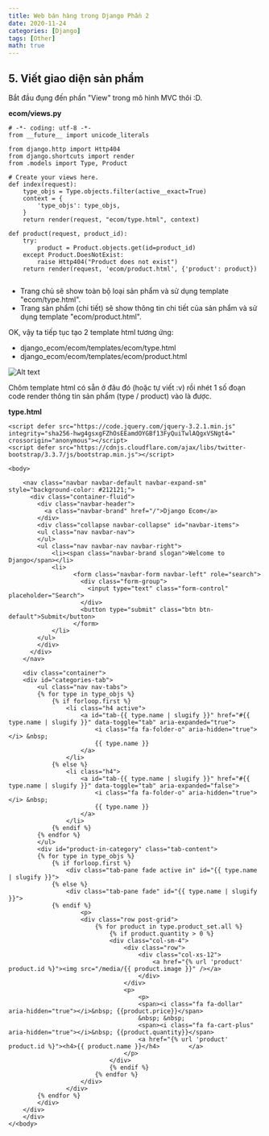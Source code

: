 ```yaml
---
title: Web bán hàng trong Django Phần 2
date: 2020-11-24
categories: [Django]
tags: [Other]
math: true
---
```


## 5. Viết giao diện sản phẩm
Bắt đầu đụng đến phần "View" trong mô hình MVC thôi :D.

**ecom/views.py**
```
# -*- coding: utf-8 -*-
from __future__ import unicode_literals

from django.http import Http404
from django.shortcuts import render
from .models import Type, Product

# Create your views here.
def index(request):
    type_objs = Type.objects.filter(active__exact=True)
    context = {
        'type_objs': type_objs,
    }
    return render(request, "ecom/type.html", context)
    
def product(request, product_id):
    try:
        product = Product.objects.get(id=product_id)
    except Product.DoesNotExist:
        raise Http404("Product does not exist")
    return render(request, 'ecom/product.html', {'product': product})
    
```

* Trang chủ sẽ show toàn bộ loại sản phẩm và sử dụng template "ecom/type.html".
* Trang sản phẩm (chi tiết) sẽ show thông tin chi tiết của sản phẩm và sử dụng template "ecom/product.html".

OK, vậy ta tiếp tục tạo 2 template html tương ứng:

* django_ecom/ecom/templates/ecom/type.html
* django_ecom/ecom/templates/ecom/product.html

![Alt text](https://vyqyty.github.io/assets/img/uploads/2020/09/django_ecom_3_templates.png)

Chôm template html có sẵn ở đâu đó (hoặc tự viết :v) rồi nhét 1 số đoạn code render thông tin sản phẩm (type / product) vào là được.

**type.html**

<!DOCTYPE html>
<html lang="vi">
    <head>
        <meta charset="UTF-8">
        <title>Ecom</title>
        <meta name="viewport" content="width=device-width, initial-scale=1">
        <link href="https://maxcdn.bootstrapcdn.com/bootstrap/3.3.7/css/bootstrap.min.css" rel="stylesheet" integrity="sha384-BVYiiSIFeK1dGmJRAkycuHAHRg32OmUcww7on3RYdg4Va+PmSTsz/K68vbdEjh4u" crossorigin="anonymous">
        <link href="https://maxcdn.bootstrapcdn.com/font-awesome/4.7.0/css/font-awesome.min.css" rel="stylesheet" integrity="sha384-wvfXpqpZZVQGK6TAh5PVlGOfQNHSoD2xbE+QkPxCAFlNEevoEH3Sl0sibVcOQVnN" crossorigin="anonymous">
        <link href="https://maxcdn.bootstrapcdn.com/bootswatch/3.3.7/cosmo/bootstrap.min.css" rel="stylesheet" integrity="sha384-h21C2fcDk/eFsW9sC9h0dhokq5pDinLNklTKoxIZRUn3+hvmgQSffLLQ4G4l2eEr" crossorigin="anonymous">
    </head>
    
    <script defer src="https://code.jquery.com/jquery-3.2.1.min.js" integrity="sha256-hwg4gsxgFZhOsEEamdOYGBf13FyQuiTwlAQgxVSNgt4=" crossorigin="anonymous"></script>
    <script defer src="https://cdnjs.cloudflare.com/ajax/libs/twitter-bootstrap/3.3.7/js/bootstrap.min.js"></script>

    <body>
        
        <nav class="navbar navbar-default navbar-expand-sm" style="background-color: #212121;">
          <div class="container-fluid">
            <div class="navbar-header">
              <a class="navbar-brand" href="/">Django Ecom</a>
            </div>
            <div class="collapse navbar-collapse" id="navbar-items">
            <ul class="nav navbar-nav">   
            </ul>    
            <ul class="nav navbar-nav navbar-right">
                <li><span class="navbar-brand slogan">Welcome to Django</span></li>
                <li>
                      <form class="navbar-form navbar-left" role="search">
                        <div class="form-group">
                          <input type="text" class="form-control" placeholder="Search">
                        </div>
                        <button type="submit" class="btn btn-default">Submit</button>
                      </form>
                </li>
            </ul>
            </div>
          </div>
        </nav>
        
        <div class="container">
        <div id="categories-tab">
            <ul class="nav nav-tabs">
            {% for type in type_objs %}
                {% if forloop.first %}
                    <li class="h4 active">
                        <a id="tab-{{ type.name | slugify }}" href="#{{ type.name | slugify }}" data-toggle="tab" aria-expanded="true">
                            <i class="fa fa-folder-o" aria-hidden="true"></i> &nbsp;
                            {{ type.name }}
                        </a>
                    </li>
                {% else %}
                    <li class="h4">
                        <a id="tab-{{ type.name | slugify }}" href="#{{ type.name | slugify }}" data-toggle="tab" aria-expanded="false">
                            <i class="fa fa-folder-o" aria-hidden="true"></i> &nbsp;
                            {{ type.name }}
                        </a>
                    </li>
                {% endif %}        
            {% endfor %}                
            </ul>
            <div id="product-in-category" class="tab-content">
            {% for type in type_objs %}
                {% if forloop.first %}
                    <div class="tab-pane fade active in" id="{{ type.name | slugify }}">
                {% else %}
                    <div class="tab-pane fade" id="{{ type.name | slugify }}">
                {% endif %}
                        <p>
                        <div class="row post-grid">
                            {% for product in type.product_set.all %}
                                {% if product.quantity > 0 %}
                                <div class="col-sm-4">
                                    <div class="row">
                                        <div class="col-xs-12">
                                            <a href="{% url 'product' product.id %}"><img src="/media/{{ product.image }}" /></a>
                                        </div>
                                    </div>
                                    <p>
                                        <p>
                                        <span><i class="fa fa-dollar" aria-hidden="true"></i>&nbsp; {{product.price}}</span>
                                        &nbsp; &nbsp; 
                                        <span><i class="fa fa-cart-plus" aria-hidden="true"></i>&nbsp; {{product.quantity}}</span>
                                        <a href="{% url 'product' product.id %}"><h4>{{ product.name }}</h4>        </a>    
                                    </p>
                                </div>
                                {% endif %}
                            {% endfor %}
                        </div>
                    </div>        
            {% endfor %}
            </div>
        </div>
        </div>
    </<body>
</html>

